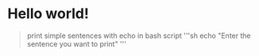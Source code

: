 # Hello world!

> print simple sentences with echo in bash script
'''sh
echo "Enter the sentence you want to print"
'''
